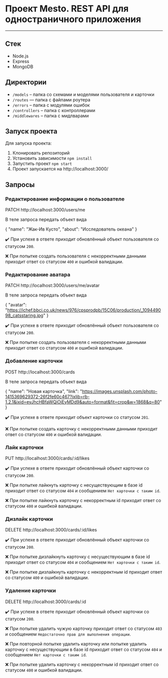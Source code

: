 # Проект Mesto. REST API для одностраничного приложения

---

## Стек

* Node.js
* Express
* MongoDB

## Директории

* `/models` – папка со схемами и моделями пользователя и карточки
* `/routes` — папка с файлами роутера  
* `/errors` – папка с модулями ошибок
* `/controllers` – папка с контроллерами
* `/middlewares` – папка с мидлварами

## Запуск проекта

Для запуска проекта:
1. Клонировать репозиторий
2. Установить зависимости `npm install`
3. Запустить проект `npm start`
4. Проект запускается на http://localhost:3000/

## Запросы

### Редактирование информации о пользователе

PATCH http://localhost:3000/users/me

В теле запроса передать объект вида

  {
    "name": "Жак-Ив Кусто",
    "about": "Исследователь океана"
  }
  
:heavy_check_mark: При успехе в ответе приходит обновлённый объект пользователя со статусом `200`.
  
:x: При попытке создать пользователя с некорректными данными приходит ответ со статусом `400` и ошибкой валидации.

### Редактирование аватара

PATCH http://localhost:3000/users/me/avatar

В теле запроса передать объект вида

  {
    "avatar": "https://ichef.bbci.co.uk/news/976/cpsprodpb/15C06/production/_109449098_catsstaring.jpg"
  }
  
:heavy_check_mark: При успехе в ответе приходит обновлённый объект пользователя со статусом `200`.
  
:x: При попытке создать пользователя с некорректными данными приходит ответ со статусом `400` и ошибкой валидации.

### Добавление карточки
  
POST http://localhost:3000/cards

В теле запроса передать объект вида

  {
    "name": "Новая карточка",
    "link": "https://images.unsplash.com/photo-1415369629372-26f2fe60c467?ixlib=rb-1.2.1&ixid=eyJhcHBfaWQiOjEyMDd9&auto=format&fit=crop&w=1868&q=80"
  }
  
:heavy_check_mark: При успехе в ответе приходит объект карточки со статусом `201`.
  
:x: При попытке создать карточку с некорректными данными приходит ответ со статусом `400` и ошибкой валидации.
  
### Лайк карточки
  
PUT http://localhost:3000/cards/:id/likes
  
:heavy_check_mark: При успехе в ответе приходит обновлённый объект карточки со статусом `200`.
  
:x: При попытке лайкнуть карточку с несуществующим в базе id приходит ответ со статусом `404` и сообщением `Нет карточки с таким id`.

:x: При попытке лайкнуть карточку с некорректным id приходит ответ со статусом `400` и ошибкой валидации.
  
### Дизлайк карточки
  
DELETE http://localhost:3000/cards/:id/likes
  
:heavy_check_mark: При успехе в ответе приходит обновлённый объект карточки со статусом `200`.
  
:x: При попытке дизлайкнуть карточку с несуществующим в базе id приходит ответ со статусом `404` и сообщением `Нет карточки с таким id`.

:x: При попытке дизлайкнуть карточку с некорректным id приходит ответ со статусом `400` и ошибкой валидации.

### Удаление карточки
  
DELETE http://localhost:3000/cards/:id
  
:heavy_check_mark: При успехе в ответе приходит обновлённый объект карточки со статусом `200`.
  
:x: При попытке удалить чужую карточку приходит ответ со статусом `403` и сообщением `Недостаточно прав для выполнения операции`.

:x: При повторной попытке удалить карточку или попытке удалить карточку с несуществующим в базе id приходит ответ со статусом `404` и сообщением `Нет карточки с таким id`.

:x: При попытке удалить карточку с некорректным id приходит ответ со статусом `400` и ошибкой валидации.
